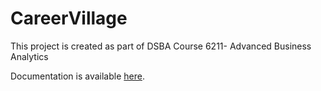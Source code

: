 # CareerVillage
This project is created as part of DSBA Course 6211- Advanced Business Analytics

Documentation is available <a href="https://github.com/nthammadi-uncc/CareerVillage/blob/main/Documentation/Career%20Village%20Documentation.pdf">here</a>.
